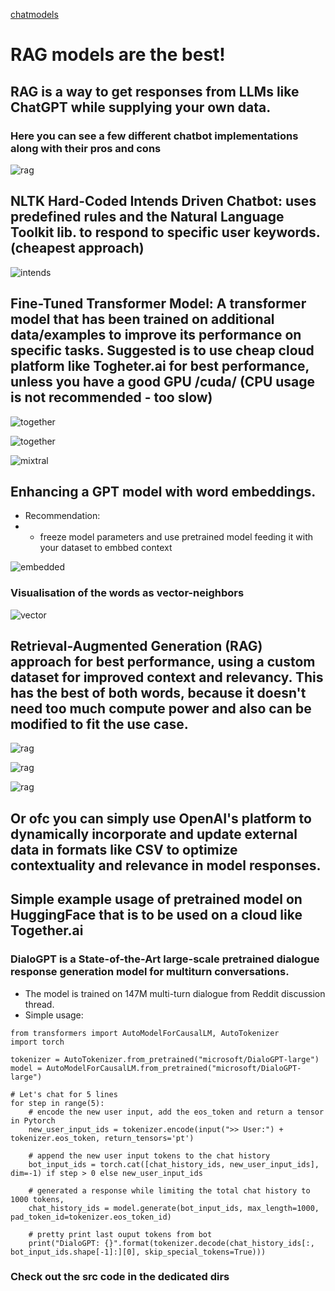 [chatmodels](chatmodels1.png)

# RAG models are the best!
## RAG is a way to get responses from LLMs like ChatGPT while supplying your own data.
### Here you can see a few different chatbot implementations along with their pros and cons

![rag](rag.png)

## NLTK Hard-Coded Intends Driven Chatbot: uses predefined rules and the Natural Language Toolkit lib. to respond to specific user keywords. (cheapest approach)

![intends](chatbotIntends.png)

## Fine-Tuned Transformer Model: A transformer model that has been trained on additional data/examples to improve its performance on specific tasks. Suggested is to use cheap cloud platform like Togheter.ai for best performance, unless you have a good GPU /cuda/ (CPU usage is not recommended - too slow)

![together](together.png)

![together](together1.png)

![mixtral](Mixtral.png)

## Enhancing a GPT model with word embeddings.
- Recommendation:
- - freeze model parameters and use pretrained model feeding it with your dataset to embbed context

![embedded](streamlitUI.png)

### Visualisation of the words as vector-neighbors

![vector](vector_words.png)

## Retrieval-Augmented Generation (RAG) approach for best performance, using a custom dataset for improved context and relevancy. This has the best of both words, because it doesn't need too much compute power and also can be modified to fit the use case.

![rag](rag1.png)

![rag](rag2.png)

![rag](rag3.png)

## Or ofc you can simply use OpenAI's platform to dynamically incorporate and update external data in formats like CSV to optimize contextuality and relevance in model responses.

## Simple example usage of pretrained model on HuggingFace that is to be used on a cloud like Together.ai
### DialoGPT is a State-of-the-Art large-scale pretrained dialogue response generation model for multiturn conversations.
- The model is trained on 147M multi-turn dialogue from Reddit discussion thread.
- Simple usage:
```
from transformers import AutoModelForCausalLM, AutoTokenizer
import torch

tokenizer = AutoTokenizer.from_pretrained("microsoft/DialoGPT-large")
model = AutoModelForCausalLM.from_pretrained("microsoft/DialoGPT-large")

# Let's chat for 5 lines
for step in range(5):
    # encode the new user input, add the eos_token and return a tensor in Pytorch
    new_user_input_ids = tokenizer.encode(input(">> User:") + tokenizer.eos_token, return_tensors='pt')

    # append the new user input tokens to the chat history
    bot_input_ids = torch.cat([chat_history_ids, new_user_input_ids], dim=-1) if step > 0 else new_user_input_ids

    # generated a response while limiting the total chat history to 1000 tokens, 
    chat_history_ids = model.generate(bot_input_ids, max_length=1000, pad_token_id=tokenizer.eos_token_id)

    # pretty print last ouput tokens from bot
    print("DialoGPT: {}".format(tokenizer.decode(chat_history_ids[:, bot_input_ids.shape[-1]:][0], skip_special_tokens=True)))
```

### Check out the src code in the dedicated dirs

